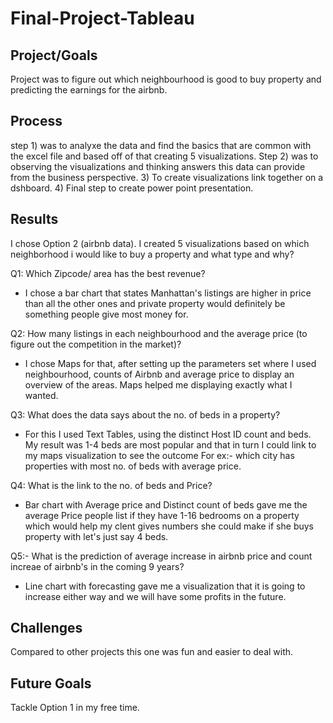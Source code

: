 # Final-Project-Tableau

## Project/Goals
Project was to figure out which neighbourhood is good to buy property and predicting the earnings for the airbnb.

## Process
step 1) was to analyxe the data and find the basics that are common with the excel file and based off of that creating 5 visualizations.
Step 2) was to observing the visualizations and thinking answers this data can provide from the business perspective.
3) To create visualizations link together on a dshboard.
4) Final step to create power point presentation.

## Results
I chose Option 2 (airbnb data).
I created 5 visualizations based on which neighborhood i would like to buy a property and what type and why?

Q1: Which Zipcode/ area has the best revenue?
- I chose a bar chart that states Manhattan's listings are higher in price than all the other ones and private property would definitely be something people give most money for.

Q2: How many listings in each neighbourhood and the average price (to figure out the competition in the market)?
- I chose Maps for that, after setting up the parameters set where I used neighbourhood, counts of Airbnb and average price to display an overview of the areas. Maps helped me displaying exactly what I wanted.

Q3: What does the data says about the no. of beds in a property?
- For this I used Text Tables, using the distinct Host ID  count and beds. My result was 1-4 beds are most popular and that in turn I could link to my maps visualization to see the outcome For ex:- which city has properties with most no. of beds with average price.

Q4: What is the link to the no. of beds and Price?
- Bar chart with Average price and Distinct count of beds gave me the average Price people list if they have 1-16 bedrooms on a property which would help my clent gives numbers she could make if she buys property with let's just say 4 beds.

Q5:- What is the prediction of average increase in airbnb price and count increae of airbnb's in the coming 9 years?
- Line chart with forecasting gave me a visualization that it is going to increase either way and we will have some profits in the future.



## Challenges 
Compared to other projects this one was fun and easier to deal with.

## Future Goals
Tackle Option 1 in my free time. 